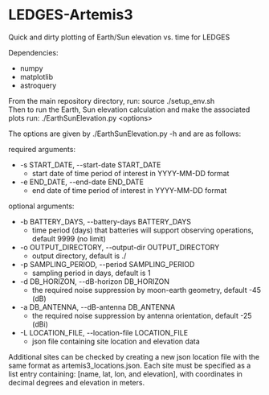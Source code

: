 # LEDGES-Artemis3
Quick and dirty plotting of Earth/Sun elevation vs. time for LEDGES

Dependencies:
* numpy 
* matplotlib
* astroquery 

From the main repository directory, run: source ./setup_env.sh \
Then to run the Earth, Sun elevation calculation and make the associated plots run: ./EarthSunElevation.py \<options\>

The options are given by ./EarthSunElevation.py -h and are as follows:

required arguments:
* \-s START_DATE, --start-date START_DATE
	+ start date of time period of interest in YYYY-MM-DD format
* \-e END_DATE, --end-date END_DATE
	+ end date of time period of interest in YYYY-MM-DD format

optional arguments:
*  -b BATTERY_DAYS, --battery-days BATTERY_DAYS
	+ time period (days) that batteries will support observing operations, default 9999 (no limit)
* \-o OUTPUT_DIRECTORY, --output-dir OUTPUT_DIRECTORY
	+ output directory, default is ./ 
* \-p SAMPLING_PERIOD, --period SAMPLING_PERIOD
	+ sampling period in days, default is 1 
* \-d DB_HORIZON, --dB-horizon DB_HORIZON
	+ the required noise suppression by moon-earth geometry, default -45 (dB) 
* \-a DB_ANTENNA, --dB-antenna DB_ANTENNA
	+ the required noise suppression by antenna orientation, default -25 (dBi) 
* \-L LOCATION_FILE, --location-file LOCATION_FILE
	+ json file containing site location and elevation data

Additional sites can be checked by creating a new json location file with the same format as artemis3_locations.json. Each site must be specified as a list entry containing: [name, lat, lon, and elevation], with coordinates in decimal degrees and elevation in meters. 
